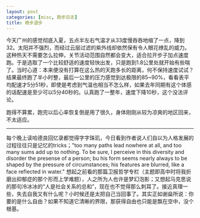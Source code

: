 ```yaml
---
layout: post
categories: [misc, 跑步日志]
title: 稳步退步
---
```


今天广州的感觉彻底入夏，五点半左右气温才从33度慢吞吞地缩了一点，降到32。太阳并不强烈，而经过云层过滤的紫外线却依然保有令人眼花缭乱的威力。这种热天不需要怎么拉伸，关节活动范围自然都会变大，适合拉开步子加点速度跑。于是选取了一个比较舒适的速度轻快出发，只是跑到1.8公里处就开始有些喘了。当时心道：本来便没有打算在这么热的天跑多长的距离，何不保持速度试试？结果最终跑了半小时整，最后一公里的压力感觉到达极限的85~90%，看看表平均配速才5分51秒，即使是考虑到气温也相当不怎么样，如果去年同期有这个体感的话配速是至少可以5分40秒的。认真跑了一整年，速度下降10秒，这个没法评论。

跑得不算累，跑完以后心率恢复倒是用了很久，身体刚刚从较为凉爽的地区回来，不太适应。

---

每个晚上读哈德良回忆录都觉得字字珠玑，今日看到作者说人们自以为人格发展的过程往往只是记忆的tricks；"too many paths lead nowhere at all, and too many sums add up to nothing. To be sure, I perceive in this diversity and disorder the presense of a person; bu his form seems nearly always to be shaped by the pressure of circumstances; his features are blurred, like a face reflected in water." 想起之前看的那篇卫报哲学专栏（主题即高中时将我折磨出抑郁症的那个形而上学难题），人之所为人也许是梦幻泡影；又想起马克思说的那句冷冰冰的“人是社会关系的总和”，现在也不觉得那么刺耳了。接近真理一些，失去自我又有什么呢？小时候还是太把自己当回事了。其实正如谢燊所说：你要的是什么自由？如果不知道它清晰的界限，那获得自由也只能是飘在空中，没个根基。
